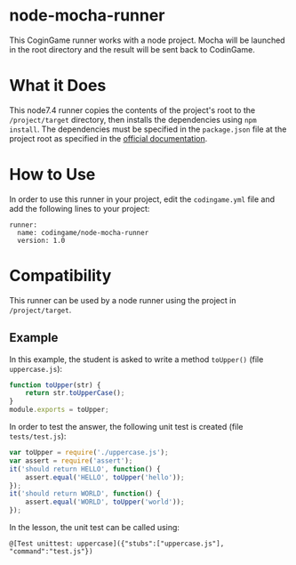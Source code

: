# node-mocha-runner

This CoginGame runner works with a node project. Mocha will be launched in the root directory and the result will be sent back to CodinGame.

# What it Does

This node7.4 runner copies the contents of the project's root to the `/project/target` directory, then installs the dependencies using `npm install`. The dependencies must be specified in the `package.json` file at the project root as specified in the [official documentation](https://docs.npmjs.com/getting-started/using-a-package.json).

# How to Use

In order to use this runner in your project, edit the `codingame.yml` file and add the following lines to your project:

    runner:
      name: codingame/node-mocha-runner
      version: 1.0

# Compatibility

This runner can be used by a node runner using the project in `/project/target`.

## Example

In this example, the student is asked to write a method `toUpper()` (file `uppercase.js`):

```javascript
function toUpper(str) {
	return str.toUpperCase();
}
module.exports = toUpper;
```

In order to test the answer, the following unit test is created (file `tests/test.js`):

```javascript
var toUpper = require('./uppercase.js');
var assert = require('assert');
it('should return HELLO', function() {
	assert.equal('HELLO', toUpper('hello'));
});
it('should return WORLD', function() {
	assert.equal('WORLD', toUpper('world'));
});
```

In the lesson, the unit test can be called using:

`@[Test unittest: uppercase]({"stubs":["uppercase.js"], "command":"test.js"})`
